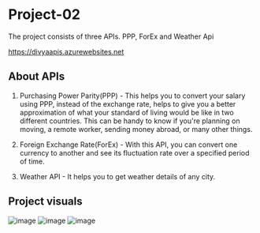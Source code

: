 # Project-02

The project consists of three APIs. PPP, ForEx and Weather Api

https://divyaapis.azurewebsites.net

## About APIs

1. Purchasing Power Parity(PPP) - This helps you to convert your salary using PPP, instead of the exchange rate, helps to give you a better approximation of what your standard of living would be like in two different countries. This can be handy to know if you're planning on moving, a remote worker, sending money abroad, or many other things.

2. Foreign Exchange Rate(ForEx) - With this API, you can convert one currency to another and see its fluctuation rate over a specified period of time.

3. Weather API - It helps you to get weather details of any city.

## Project visuals

![image](https://user-images.githubusercontent.com/113757574/213264539-95e919ce-81ef-47c4-bd68-99928d0f750b.png)
![image](https://user-images.githubusercontent.com/113757574/213264631-4fc20b73-6a74-40e9-a213-ab703a8b47c4.png)
![image](https://user-images.githubusercontent.com/113757574/213264710-89d4643e-df5c-47ae-96d6-5c744b002781.png)

